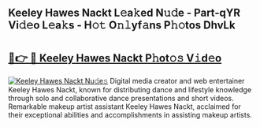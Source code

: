 ## Keeley Hawes Nackt L𝚎a𝚔ed N𝚞𝚍e - Part-qYR Vi𝚍𝚎o L𝚎a𝚔s - H𝚘𝚝 O𝚗𝚕yf𝚊ns P𝚑𝚘tos DhvLk

# <h2><a href="http://kfcb02.oniu.top/?m=Keeley+Hawes+Nackt">🔗👉 🔴 Keeley Hawes Nackt P𝚑ot𝚘𝚜 V𝚒d𝚎o</a></h2>

[![Keeley Hawes Nackt Nu𝚍e𝚜](https://i.imgur.com/0qMVB7G.gif)](http://kfcb02.oniu.top/?m=Keeley+Hawes+Nackt)
Digital media creator and web entertainer Keeley Hawes Nackt, known for distributing dance and lifestyle knowledge through solo and collaborative dance presentations and short videos. Remarkable makeup artist assistant Keeley Hawes Nackt, acclaimed for their exceptional abilities and accomplishments in assisting makeup artists.  
